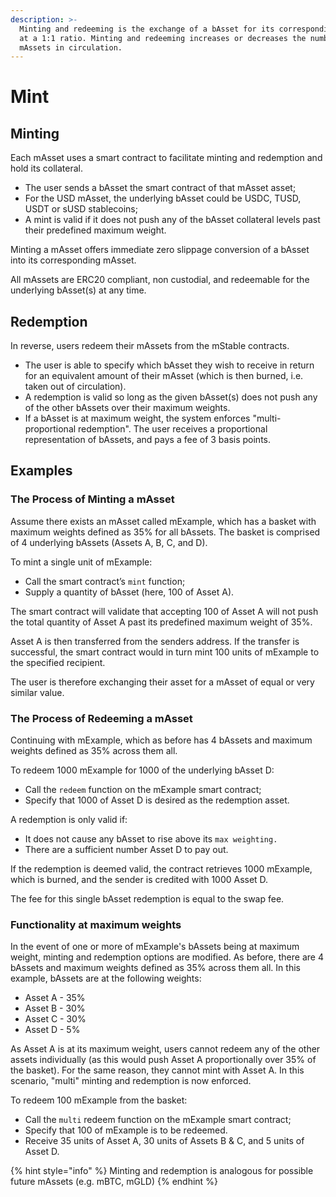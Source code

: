 ```yaml
---
description: >-
  Minting and redeeming is the exchange of a bAsset for its corresponding mAsset
  at a 1:1 ratio. Minting and redeeming increases or decreases the number of
  mAssets in circulation.
---
```


# Mint

## Minting

Each mAsset uses a smart contract to facilitate minting and redemption and hold its collateral.

* The user sends a bAsset the smart contract of that mAsset asset;
* For the USD mAsset, the underlying bAsset could be USDC, TUSD, USDT or sUSD stablecoins;
* A mint is valid if it does not push any of the bAsset collateral levels past their predefined maximum weight.

Minting a mAsset offers immediate zero slippage conversion of a bAsset into its corresponding mAsset.

All mAssets are ERC20 compliant, non custodial, and redeemable for the underlying bAsset\(s\) at any time.

## Redemption

In reverse, users redeem their mAssets from the mStable contracts.

* The user is able to specify which bAsset they wish to receive in return for an equivalent amount of their mAsset \(which is then burned, i.e. taken out of circulation\).
* A redemption is valid so long as the given bAsset\(s\) does not push any of the other bAssets over their maximum weights.
* If a bAsset is at maximum weight, the system enforces "multi-proportional redemption". The user receives a proportional representation of bAssets, and pays a fee of 3 basis points.

## Examples

### **The Process of Minting a mAsset**

Assume there exists an mAsset called mExample, which has a basket with maximum weights defined as 35% for all bAssets. The basket is comprised of 4 underlying bAssets \(Assets A, B, C, and D\).

To mint a single unit of mExample:

* Call the smart contract’s `mint` function;
* Supply a quantity of bAsset \(here, 100 of Asset A\).

The smart contract will validate that accepting 100 of Asset A will not push the total quantity of Asset A past its predefined maximum weight of 35%.

Asset A is then transferred from the senders address. If the transfer is successful, the smart contract would in turn mint 100 units of mExample to the specified recipient.

The user is therefore exchanging their asset for a mAsset of equal or very similar value.

### **The Process of Redeeming a mAsset**

Continuing with mExample, which as before has 4 bAssets and maximum weights defined as 35% across them all.

To redeem 1000 mExample for 1000 of the underlying bAsset D:

* Call the `redeem` function on the mExample smart contract;
* Specify that 1000 of Asset D is desired as the redemption asset.

A redemption is only valid if:

* It does not cause any bAsset to rise above its `max weighting.`
* There are a sufficient number Asset D to pay out.

If the redemption is deemed valid, the contract retrieves 1000 mExample, which is burned, and the sender is credited with 1000 Asset D.

The fee for this single bAsset redemption is equal to the swap fee.

### **Functionality at maximum weights**

In the event of one or more of mExample's bAssets being at maximum weight, minting and redemption options are modified. As before, there are 4 bAssets and maximum weights defined as 35% across them all. In this example, bAssets are at the following weights:

* Asset A - 35%
* Asset B - 30%
* Asset C - 30%
* Asset D - 5%

As Asset A is at its maximum weight, users cannot redeem any of the other assets individually \(as this would push Asset A proportionally over 35% of the basket\). For the same reason, they cannot mint with Asset A. In this scenario, "multi" minting and redemption is now enforced.

To redeem 100 mExample from the basket:

* Call the `multi` redeem function on the mExample smart contract;
* Specify that 100 of mExample is to be redeemed.
* Receive 35 units of Asset A, 30 units of Assets B & C, and 5 units of Asset D.

{% hint style="info" %}
Minting and redemption is analogous for possible future mAssets \(e.g. mBTC, mGLD\)
{% endhint %}

